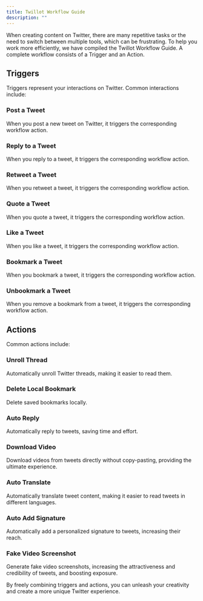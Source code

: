 ```yaml
---
title: Twillot Workflow Guide
description: ""
---
```


When creating content on Twitter, there are many repetitive tasks or the need to switch between multiple tools, which can be frustrating. To help you work more efficiently, we have compiled the Twillot Workflow Guide.
A complete workflow consists of a Trigger and an Action.

## Triggers

Triggers represent your interactions on Twitter. Common interactions include:

### Post a Tweet
When you post a new tweet on Twitter, it triggers the corresponding workflow action.

### Reply to a Tweet
When you reply to a tweet, it triggers the corresponding workflow action.

### Retweet a Tweet
When you retweet a tweet, it triggers the corresponding workflow action.

### Quote a Tweet
When you quote a tweet, it triggers the corresponding workflow action.

### Like a Tweet
When you like a tweet, it triggers the corresponding workflow action.

### Bookmark a Tweet
When you bookmark a tweet, it triggers the corresponding workflow action.

### Unbookmark a Tweet
When you remove a bookmark from a tweet, it triggers the corresponding workflow action.

## Actions

Common actions include:

### Unroll Thread
Automatically unroll Twitter threads, making it easier to read them.

### Delete Local Bookmark
Delete saved bookmarks locally.

### Auto Reply
Automatically reply to tweets, saving time and effort.

### Download Video
Download videos from tweets directly without copy-pasting, providing the ultimate experience.

### Auto Translate
Automatically translate tweet content, making it easier to read tweets in different languages.

### Auto Add Signature
Automatically add a personalized signature to tweets, increasing their reach.

### Fake Video Screenshot
Generate fake video screenshots, increasing the attractiveness and credibility of tweets, and boosting exposure.

By freely combining triggers and actions, you can unleash your creativity and create a more unique Twitter experience.
